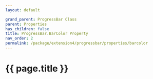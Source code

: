 ```yaml
---
layout: default

grand_parent: ProgressBar Class
parent: Properties
has_children: false
title: ProgressBar.BarColor Property
nav_order: 2
permalink: /package/extension4/progressbar/properties/barcolor
---
```

# {{ page.title }}